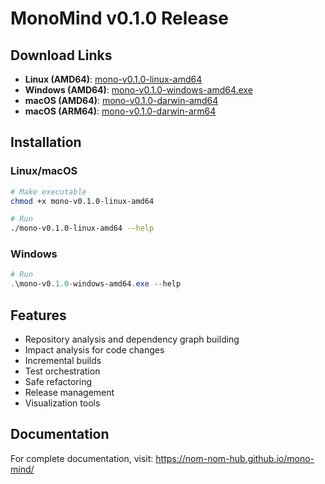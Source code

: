 # MonoMind v0.1.0 Release

## Download Links

- **Linux (AMD64)**: [mono-v0.1.0-linux-amd64](mono-v0.1.0-linux-amd64)
- **Windows (AMD64)**: [mono-v0.1.0-windows-amd64.exe](mono-v0.1.0-windows-amd64.exe)
- **macOS (AMD64)**: [mono-v0.1.0-darwin-amd64](mono-v0.1.0-darwin-amd64)
- **macOS (ARM64)**: [mono-v0.1.0-darwin-arm64](mono-v0.1.0-darwin-arm64)

## Installation

### Linux/macOS
```bash
# Make executable
chmod +x mono-v0.1.0-linux-amd64

# Run
./mono-v0.1.0-linux-amd64 --help
```

### Windows
```powershell
# Run
.\mono-v0.1.0-windows-amd64.exe --help
```

## Features

- Repository analysis and dependency graph building
- Impact analysis for code changes
- Incremental builds
- Test orchestration
- Safe refactoring
- Release management
- Visualization tools

## Documentation

For complete documentation, visit: https://nom-nom-hub.github.io/mono-mind/
